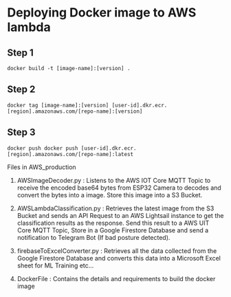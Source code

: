 Deploying Docker image to AWS lambda
===========================

## Step 1
`docker build -t [image-name]:[version] .`
## Step 2
`docker tag [image-name]:[version] [user-id].dkr.ecr.[region].amazonaws.com/[repo-name]:[version]`
## Step 3
`docker push docker push [user-id].dkr.ecr.[region].amazonaws.com/[repo-name]:latest`


Files in AWS_production

1) AWSImageDecoder.py : Listens to the AWS IOT Core MQTT Topic to receive the encoded base64 bytes from ESP32 Camera to decodes and convert the bytes into a image. Store this image into a S3 Bucket.

2) AWSLambdaClassification.py : Retrieves the latest image from the S3 Bucket and sends an API Request to an AWS Lightsail instance to get the classification results as the response. Send this result to a AWS UIT Core MQTT Topic, Store in a Google Firestore Database and send a notification to Telegram Bot (If bad posture detected).

3) firebaseToExcelConverter.py : Retrieves all the data collected from the Google Firestore Database and converts this data into a Microsoft Excel sheet for ML Training etc...

4) DockerFile : Contains the details and requirements to build the docker image
